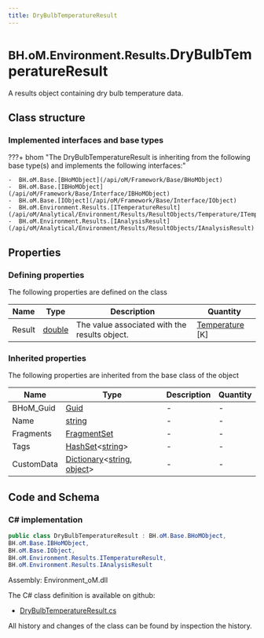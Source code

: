 ```yaml
---
title: DryBulbTemperatureResult
---
```


# <small>BH.oM.Environment.Results.</small>**DryBulbTemperatureResult**

A results object containing dry bulb temperature data.

## Class structure

### Implemented interfaces and base types

???+ bhom "The DryBulbTemperatureResult is inheriting from the following base type(s) and implements the following interfaces:"

    -  BH.oM.Base.[BHoMObject](/api/oM/Framework/Base/BHoMObject)
    -  BH.oM.Base.[IBHoMObject](/api/oM/Framework/Base/Interface/IBHoMObject)
    -  BH.oM.Base.[IObject](/api/oM/Framework/Base/Interface/IObject)
    -  BH.oM.Environment.Results.[ITemperatureResult](/api/oM/Analytical/Environment/Results/ResultObjects/Temperature/ITemperatureResult)
    -  BH.oM.Environment.Results.[IAnalysisResult](/api/oM/Analytical/Environment/Results/ResultObjects/IAnalysisResult)


## Properties



### Defining properties

The following properties are defined on the class

| Name             | Type             | Description      | Quantity         |
|------------------|------------------|------------------|------------------|
| Result | [double](https://learn.microsoft.com/en-us/dotnet/api/System.Double?view=netstandard-2.0) | The value associated with the results object. | [Temperature](/api/oM/Dimensional/Quantities/Attributes/Temperature) [K] |


### Inherited properties
The following properties are inherited from the base class of the object

| Name             | Type             | Description      | Quantity         |
|------------------|------------------|------------------|------------------|
| BHoM_Guid | [Guid](https://learn.microsoft.com/en-us/dotnet/api/System.Guid?view=netstandard-2.0) | - | - |
| Name | [string](https://learn.microsoft.com/en-us/dotnet/api/System.String?view=netstandard-2.0) | - | - |
| Fragments | [FragmentSet](/api/oM/Framework/Base/FragmentSet) | - | - |
| Tags | [HashSet](https://learn.microsoft.com/en-us/dotnet/api/System.Collections.Generic.HashSet-1?view=netstandard-2.0)&lt;[string](https://learn.microsoft.com/en-us/dotnet/api/System.String?view=netstandard-2.0)&gt; | - | - |
| CustomData | [Dictionary](https://learn.microsoft.com/en-us/dotnet/api/System.Collections.Generic.Dictionary-2?view=netstandard-2.0)&lt;[string](https://learn.microsoft.com/en-us/dotnet/api/System.String?view=netstandard-2.0), [object](https://learn.microsoft.com/en-us/dotnet/api/System.Object?view=netstandard-2.0)&gt; | - | - |


## Code and Schema

### C# implementation

``` C# title="C#"
public class DryBulbTemperatureResult : BH.oM.Base.BHoMObject,
BH.oM.Base.IBHoMObject,
BH.oM.Base.IObject,
BH.oM.Environment.Results.ITemperatureResult,
BH.oM.Environment.Results.IAnalysisResult
```

Assembly: Environment_oM.dll

The C# class definition is available on github:

- [DryBulbTemperatureResult.cs](https://github.com/BHoM/BHoM/blob/develop/Environment_oM/Results\ResultObjects\Temperature\DryBulbTemperatureResult.cs)

All history and changes of the class can be found by inspection the history.
